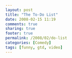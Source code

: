 ```yaml
---
layout: post
title: "The To-Do List"
date: 2008-02-15 11:19
comments: true
sharing: true
footer: true
permalink: /2008/02/do-list
categories: [Comedy]
tags: [funny, gtd, video]
---
```

<object width="425" height="355"><param name="movie" value="http://www.youtube.com/v/m9-kM-guQtk&rel=1"></param><param name="wmode" value="transparent"></param><embed src="http://www.youtube.com/v/m9-kM-guQtk&rel=1" type="application/x-shockwave-flash" wmode="transparent" width="425" height="355"></embed></object>
